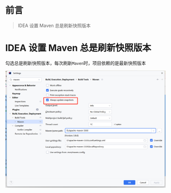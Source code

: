# 前言

> IDEA 设置 Maven 总是刷新快照版本

# IDEA 设置 Maven 总是刷新快照版本

勾选总是刷新快照版本，每次刷新`Maven`时，项目依赖的是最新快照版本

![](../../../assets/img/c/C_120.png)